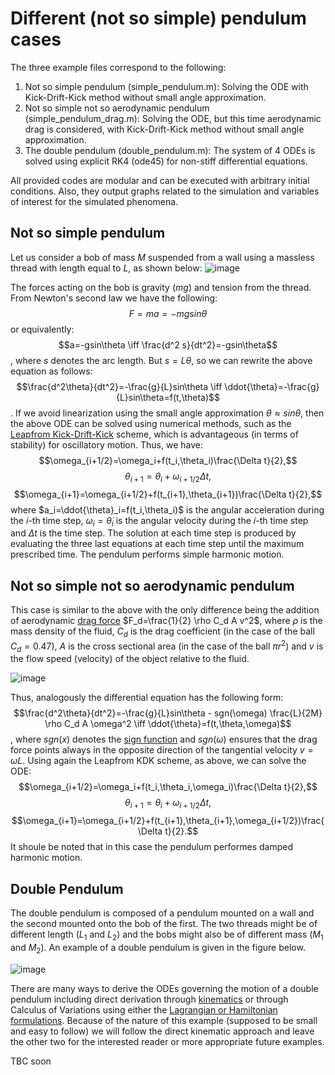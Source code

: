 # Different (not so simple) pendulum cases

The three example files correspond to the following:
1) Not so simple pendulum (simple_pendulum.m): Solving the ODE with Kick-Drift-Kick method without small angle approximation.
2) Not so simple not so aerodynamic pendulum (simple_pendulum_drag.m): Solving the ODE, but this time aerodynamic drag is considered, with Kick-Drift-Kick method without small angle approximation.
3) The double pendulum (double_pendulum.m): The system of 4 ODEs is solved using explicit RK4 (ode45) for non-stiff differential equations.

 All provided codes are modular and can be executed with arbitrary initial conditions. Also, they output graphs related to the simulation and variables of interest for the simulated phenomena.

## Not so simple pendulum
Let us consider a bob of mass $M$ suspended from a wall using a massless thread with length equal to $L$, as shown below:
![image](https://github.com/cfilelispapadopoulos/Tiny-Examples-of-Computational-Physics/assets/137081674/c6372223-a462-4823-bcca-ffe300393c40)

The forces acting on the bob is gravity $(mg)$ and tension from the thread. From Newton's second law we have the following:
$$F=ma=-mg sin\theta$$
or equivalently:
$$a=-gsin\theta \iff \frac{d^2 s}{dt^2}=-gsin\theta$$,
where $s$ denotes the arc length. But $s=L\theta$, so we can rewrite the above equation as follows:
$$\frac{d^2\theta}{dt^2}=-\frac{g}{L}sin\theta \iff \ddot{\theta}=-\frac{g}{L}sin\theta=f(t,\theta)$$.
If we avoid linearization using the small angle approximation $\theta\approx sin\theta$, then the above ODE can be solved using numerical methods, such as the [Leapfrom Kick-Drift-Kick](https://en.wikipedia.org/wiki/Leapfrog_integration) scheme, which is advantageous (in terms of stability) for oscillatory motion. Thus, we have:
$$\omega_{i+1/2}=\omega_i+f(t_i,\theta_i)\frac{\Delta t}{2},$$
$$\theta_{i+1}=\theta_i+\omega_{i+1/2}\Delta t,$$
$$\omega_{i+1}=\omega_{i+1/2}+f(t_{i+1},\theta_{i+1})\frac{\Delta t}{2},$$
where $a_i=\ddot{\theta}_i=f(t_i,\theta_i)$ is the angular acceleration during the $i$-th time step, $\omega_i=\dot{\theta}_i$ is the angular velocity during the $i$-th time step and $\Delta t$ is the time step. The solution at each time step is produced by evaluating the three last equations at each time step until the maximum prescribed time. The pendulum performs simple harmonic motion.

## Not so simple not so aerodynamic pendulum
This case is similar to the above with the only difference being the addition of aerodynamic [drag force](https://en.wikipedia.org/wiki/Drag_(physics)) $F_d=\frac{1}{2} \rho C_d A v^2$, where $\rho$ is the mass density of the fluid, $C_d$ is the drag coefficient (in the case of the ball $C_d=0.47$), $A$ is the cross sectional area (in the case of the ball $\pi r^2$) and $v$ is the flow speed (velocity) of the object relative to the fluid.

![image](https://github.com/cfilelispapadopoulos/Tiny-Examples-of-Computational-Physics/assets/137081674/f0c4a5f4-91ae-4d2d-b819-e87ed60f79b5)

Thus, analogously the differential equation has the following form:
$$\frac{d^2\theta}{dt^2}=-\frac{g}{L}sin\theta - sgn(\omega) \frac{L}{2M} \rho C_d A \omega^2 \iff \ddot{\theta}=f(t,\theta,\omega)$$,
where $sgn(x)$ denotes the [sign function](https://en.wikipedia.org/wiki/Sign_function) and $sgn(\omega)$ ensures that the drag force points always in the opposite direction of the tangential velocity $v=\omega L$. Using again the Leapfrom KDK scheme, as above, we can solve the ODE:
$$\omega_{i+1/2}=\omega_i+f(t_i,\theta_i,\omega_i)\frac{\Delta t}{2},$$
$$\theta_{i+1}=\theta_i+\omega_{i+1/2}\Delta t,$$
$$\omega_{i+1}=\omega_{i+1/2}+f(t_{i+1},\theta_{i+1},\omega_{i+1/2})\frac{\Delta t}{2}.$$
It shoule be noted that in this case the pendulum performes damped harmonic motion.

## Double Pendulum
The double pendulum is composed of a pendulum mounted on a wall and the second mounted onto the bob of the first. The two threads might be of different length ($L_1$ and $L_2$) and the bobs might also be of different mass ($M_1$ and $M_2$). An example of a double pendulum is given in the figure below.

![image](https://github.com/cfilelispapadopoulos/Tiny-Examples-of-Computational-Physics/assets/137081674/873fbe9d-3dd2-4f06-b42e-3cd4156a4984)

There are many ways to derive the ODEs governing the motion of a double pendulum including direct derivation through [kinematics](https://web.mit.edu/jorloff/www/chaosTalk/double-pendulum/double-pendulum-en.html) or through Calculus of Variations using either the [Lagrangian or Hamiltonian formulations](https://scienceworld.wolfram.com/physics/DoublePendulum.html). Because of the nature of this example (supposed to be small and easy to follow) we will follow the direct kinematic approach and leave the other two for the interested reader or more appropriate future examples.

TBC soon
